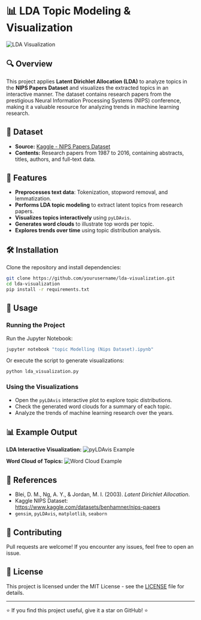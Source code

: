 # 📊 LDA Topic Modeling & Visualization

![LDA Visualization](https://miro.medium.com/max/1200/1*q-7AbUncfYb5bbHe4T3P3g.png)

## 🔍 Overview
This project applies **Latent Dirichlet Allocation (LDA)** to analyze topics in the **NIPS Papers Dataset** and visualizes the extracted topics in an interactive manner. The dataset contains research papers from the prestigious Neural Information Processing Systems (NIPS) conference, making it a valuable resource for analyzing trends in machine learning research.

## 📌 Dataset
- **Source:** [Kaggle - NIPS Papers Dataset](https://www.kaggle.com/datasets/benhamner/nips-papers?resource=download)
- **Contents:** Research papers from 1987 to 2016, containing abstracts, titles, authors, and full-text data.

## 🚀 Features
- **Preprocesses text data**: Tokenization, stopword removal, and lemmatization.
- **Performs LDA topic modeling** to extract latent topics from research papers.
- **Visualizes topics interactively** using `pyLDAvis`.
- **Generates word clouds** to illustrate top words per topic.
- **Explores trends over time** using topic distribution analysis.

## 🛠 Installation
Clone the repository and install dependencies:

```bash
git clone https://github.com/yourusername/lda-visualization.git
cd lda-visualization
pip install -r requirements.txt
```

## 📜 Usage
### Running the Project
Run the Jupyter Notebook:

```bash
jupyter notebook "topic Modelling (Nips Dataset).ipynb"
```

Or execute the script to generate visualizations:

```bash
python lda_visualization.py
```

### Using the Visualizations
- Open the `pyLDAvis` interactive plot to explore topic distributions.
- Check the generated word clouds for a summary of each topic.
- Analyze the trends of machine learning research over the years.

## 📊 Example Output
**LDA Interactive Visualization:**
![pyLDAvis Example](https://miro.medium.com/max/1400/1*UyOGa52b6n1tdtt8LsEVvQ.gif)

**Word Cloud of Topics:**
![Word Cloud Example](https://github.com/user-attachments/assets/9c8b370f-8a22-4767-9fb8-82238b69ace3)


## 📖 References
- Blei, D. M., Ng, A. Y., & Jordan, M. I. (2003). *Latent Dirichlet Allocation*.
- Kaggle NIPS Dataset: https://www.kaggle.com/datasets/benhamner/nips-papers
- `gensim`, `pyLDAvis`, `matplotlib`, `seaborn`

## 🤝 Contributing
Pull requests are welcome! If you encounter any issues, feel free to open an issue.

## 📜 License
This project is licensed under the MIT License - see the [LICENSE](LICENSE) file for details.

---
⭐ If you find this project useful, give it a star on GitHub! ⭐
